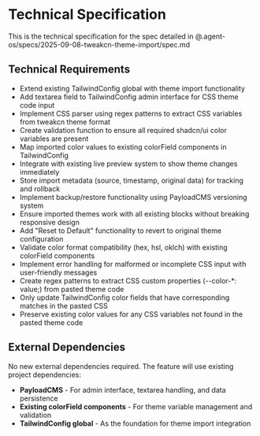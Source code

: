 # Technical Specification

This is the technical specification for the spec detailed in @.agent-os/specs/2025-09-08-tweakcn-theme-import/spec.md

## Technical Requirements

- Extend existing TailwindConfig global with theme import functionality
- Add textarea field to TailwindConfig admin interface for CSS theme code input
- Implement CSS parser using regex patterns to extract CSS variables from tweakcn theme format
- Create validation function to ensure all required shadcn/ui color variables are present
- Map imported color values to existing colorField components in TailwindConfig
- Integrate with existing live preview system to show theme changes immediately
- Store import metadata (source, timestamp, original data) for tracking and rollback
- Implement backup/restore functionality using PayloadCMS versioning system
- Ensure imported themes work with all existing blocks without breaking responsive design
- Add "Reset to Default" functionality to revert to original theme configuration
- Validate color format compatibility (hex, hsl, oklch) with existing colorField components
- Implement error handling for malformed or incomplete CSS input with user-friendly messages
- Create regex patterns to extract CSS custom properties (--color-\*: value;) from pasted theme code
- Only update TailwindConfig color fields that have corresponding matches in the pasted CSS
- Preserve existing color values for any CSS variables not found in the pasted theme code

## External Dependencies

No new external dependencies required. The feature will use existing project dependencies:

- **PayloadCMS** - For admin interface, textarea handling, and data persistence
- **Existing colorField components** - For theme variable management and validation
- **TailwindConfig global** - As the foundation for theme import integration
